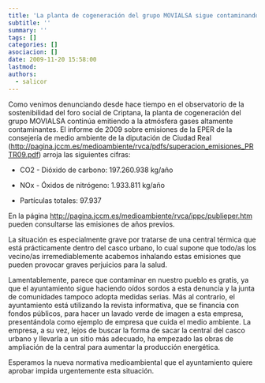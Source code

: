```yaml
---
title: 'La planta de cogeneración del grupo MOVIALSA sigue contaminando el aire que respiramos'
subtitle: ''
summary: ''
tags: []
categories: []
asociacion: []
date: 2009-11-20 15:58:00
lastmod:
authors: 
  - salicor
---
```


Como venimos denunciando desde hace tiempo en el observatorio de la sostenibilidad del foro social de Criptana, la planta de cogeneración del grupo MOVIALSA continúa emitiendo a la atmósfera gases altamente contaminantes. El informe de 2009 sobre emisiones de la EPER de la consejería de medio ambiente de la diputación de Ciudad Real (http://pagina.jccm.es/medioambiente/rvca/pdfs/superacion_emisiones_PRTR09.pdf) arroja las siguientes cifras:


-  CO2 - Dióxido de carbono: 197.260.938 kg/año

-  NOx - Óxidos de nitrógeno: 1.933.811 kg/año

-  Partículas totales: 97.937

En la página http://pagina.jccm.es/medioambiente/rvca/ippc/publieper.htm pueden consultarse las emisiones de años previos. 

La situación es especialmente grave por tratarse de una central térmica que está prácticamente dentro del casco urbano, lo cual supone que todo/as los vecino/as irremediablemente acabemos inhalando estas emisiones que pueden provocar graves perjuicios para la salud. 

Lamentablemente, parece que contaminar en nuestro pueblo es gratis, ya que el ayuntamiento sigue haciendo oídos sordos a esta denuncia y la junta de comunidades tampoco adopta medidas serias. Más al contrario, el ayuntamiento está utilizando la revista informativa, que se financia con fondos públicos, para hacer un lavado verde de imagen a esta empresa, presentándola como ejemplo de empresa que cuida el medio ambiente. La empresa, a su vez, lejos de buscar la forma de sacar la central del casco urbano y llevarla a un sitio más adecuado, ha empezado las obras de ampliación de la central para aumentar la producción energética.

Esperamos la nueva normativa medioambiental que el ayuntamiento quiere aprobar impida urgentemente esta situación. 


